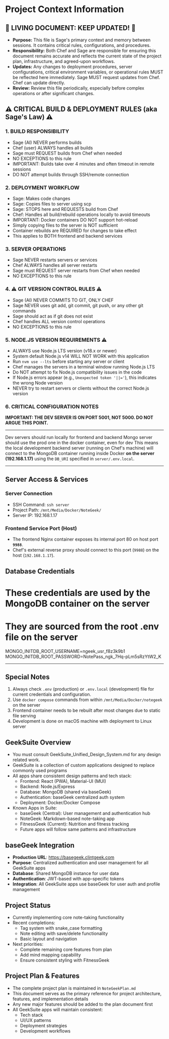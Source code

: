 # Project Context Information

## 🚨 **LIVING DOCUMENT: KEEP UPDATED!** 🚨
*   **Purpose:** This file is Sage's primary context and memory between sessions. It contains critical rules, configurations, and procedures.
*   **Responsibility:** Both Chef and Sage are responsible for ensuring this document remains accurate and reflects the current state of the project plan, infrastructure, and agreed-upon workflows.
*   **Updates:** Any changes to deployment procedures, server configurations, critical environment variables, or operational rules MUST be reflected here immediately. Sage MUST request updates from Chef. Chef can update directly.
*   **Review:** Review this file periodically, especially before complex operations or after significant changes.

## ⚠️ CRITICAL BUILD & DEPLOYMENT RULES (aka Sage's Law) ⚠️
### 1. BUILD RESPONSIBILITY
   - Sage (AI) NEVER performs builds
   - Chef (user) ALWAYS handles all builds
   - Sage must REQUEST builds from Chef when needed
   - NO EXCEPTIONS to this rule
   - IMPORTANT: Builds take over 4 minutes and often timeout in remote sessions
   - DO NOT attempt builds through SSH/remote connection

### 2. DEPLOYMENT WORKFLOW
   - Sage: Makes code changes
   - Sage: Copies files to server using scp
   - Sage: STOPS here and REQUESTS build from Chef
   - Chef: Handles all build/rebuild operations locally to avoid timeouts
   - IMPORTANT: Docker containers DO NOT support hot-reload
   - Simply copying files to the server is NOT sufficient
   - Container rebuilds are REQUIRED for changes to take effect
   - This applies to BOTH frontend and backend services

### 3. SERVER OPERATIONS
   - Sage NEVER restarts servers or services
   - Chef ALWAYS handles all server restarts
   - Sage must REQUEST server restarts from Chef when needed
   - NO EXCEPTIONS to this rule

### 4. ⚠️ GIT VERSION CONTROL RULES ⚠️
- Sage (AI) NEVER COMMITS TO GIT, ONLY CHEF
- Sage NEVER uses git add, git commit, git push, or any other git commands
- Sage should act as if git does not exist
- Chef handles ALL version control operations
- NO EXCEPTIONS to this rule

### 5. NODE.JS VERSION REQUIREMENTS ⚠️
- ALWAYS use Node.js LTS version (v18.x or newer)
- System default Node.js v14 WILL NOT WORK with this application
- Run `nvm use --lts` before starting any server or client
- Chef manages the servers in a terminal window running Node.js LTS
- Do NOT attempt to fix Node.js compatibility issues in the code
- If Node.js errors appear (e.g., `Unexpected token '||='`), this indicates the wrong Node version
- NEVER try to restart servers or clients without the correct Node.js version

### 6. CRITICAL CONFIGURATION NOTES
**IMPORTANT: THE DEV SERVER IS ON PORT 5001, NOT 5000. DO NOT ARGUE THIS POINT.**

---

Dev servers should run locally for frontend and backend
Mongo server should use the prod one in the docker container, even for dev
This means the local development backend server (running on Chef's machine) will connect to the MongoDB container running inside Docker **on the server (192.168.1.17)** using the `DB_URI` specified in `server/.env.local`.

---

## Server Access & Services

### Server Connection
- SSH Command: `ssh server`
- Project Path: `/mnt/Media/Docker/NoteGeek/`
- Server IP: 192.168.1.17

### Frontend Service Port (Host)
*   The frontend Nginx container exposes its internal port 80 on host port **`9988`**.
*   Chef's external reverse proxy should connect to this port (`9988`) on the host (`192.168.1.17`).

## Database Credentials
# These credentials are used by the MongoDB container on the server
# They are sourced from the root .env file on the server
MONGO_INITDB_ROOT_USERNAME=ngeek_usr_f8z3k9b1
MONGO_INITDB_ROOT_PASSWORD=NotePass_ngk_7Hq-pLm5sRzYtW2_K

---

## Special Notes
1. Always check `.env` (production) or `.env.local` (development) file for current credentials and configuration.
2. Use `docker compose` commands from within `/mnt/Media/Docker/notegeek` on the server
3. Frontend container needs to be rebuilt after most changes due to static file serving
4. Development is done on macOS machine with deployment to Linux server

## GeekSuite Overview
- You must consult GeekSuite_Unified_Design_System.md for any design related work.
- GeekSuite is a collection of custom applications designed to replace commonly used programs
- All apps share consistent design patterns and tech stack:
  - Frontend: React (PWA), Material-UI (MUI)
  - Backend: Node.js/Express
  - Database: MongoDB (shared via baseGeek)
  - Authentication: baseGeek centralized auth system
  - Deployment: Docker/Docker Compose
- Known Apps in Suite:
  - baseGeek (Central): User management and authentication hub
  - NoteGeek: Markdown-based note-taking app
  - FitnessGeek (Current): Nutrition and fitness tracking
  - Future apps will follow same patterns and infrastructure

## baseGeek Integration
- **Production URL**: https://basegeek.clintgeek.com
- **Purpose**: Centralized authentication and user management for all GeekSuite apps
- **Database**: Shared MongoDB instance for user data
- **Authentication**: JWT-based with app-specific tokens
- **Integration**: All GeekSuite apps use baseGeek for user auth and profile management

## Project Status
- Currently implementing core note-taking functionality
- Recent completions:
  - Tag system with snake_case formatting
  - Note editing with save/delete functionality
  - Basic layout and navigation
- Next priorities:
  - Complete remaining core features from plan
  - Add mind mapping capability
  - Ensure consistent styling with FitnessGeek

## Project Plan & Features
- The complete project plan is maintained in `NoteGeekPlan.md`
- This document serves as the primary reference for project architecture, features, and implementation details
- Any new major features should be added to the plan document first
- All GeekSuite apps will maintain consistent:
  - Tech stack
  - UI/UX patterns
  - Deployment strategies
  - Development workflows
